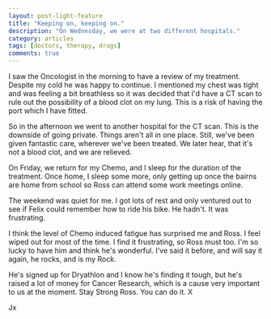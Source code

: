 ```yaml
---
layout: post-light-feature
title: "Keeping on, keeping on."
description: "On Wednesday, we were at two different hospitals."
category: articles
tags: [doctors, therapy, drugs]
comments: true
---
```


I saw the Oncologist in the morning to have a review of my treatment.    Despite my cold he was happy to continue.  I mentioned my chest was tight and was feeling a bit breathless so it was decided that I'd have a CT scan to rule out the possibility of a blood clot on my lung.  This is a risk of having the port which I have fitted.

So in the afternoon we went to another hospital for the CT scan.  This is the downside of going private.  Things aren't all in one place.  Still, we've been given fantastic care, wherever we've been treated.  We later hear, that it's not a blood clot, and we are relieved.

On Friday, we return for my Chemo, and I sleep for the duration of the treatment.  Once home, I sleep some more, only getting up once the bairns are home from school so Ross can attend some work meetings online.

The weekend was quiet for me.  I got lots of rest and only ventured out to see if Felix could remember how to ride his bike.  He hadn't. It was frustrating.

I think the level of Chemo induced fatigue has surprised me and Ross.  I feel wiped out for most of the time.  I find it frustrating, so Ross must too.  I'm so lucky to have him and think he's wonderful.  I've said it before, and will say it again, he rocks, and is my Rock.

He's signed up for Dryathlon and I know he's finding it tough, but he's raised a lot of money for Cancer Research, which is a cause very important to us at the moment.  Stay Strong Ross.  You can do it. X

Jx